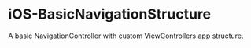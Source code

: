 iOS-BasicNavigationStructure
============================

A basic NavigationController with custom ViewControllers app structure.
